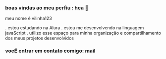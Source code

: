 ### boas vindas ao meu perfiu : hea 💜

meu nome é vilinha123

. estou estudando na Alura 
. estou me desenvolvendo na linguagem javaScript
. utilizo esse espaço para minha organização e compartilhamento dos meus projetos desenvolvidos 

### vocÊ entrar em contato comigo: mail
